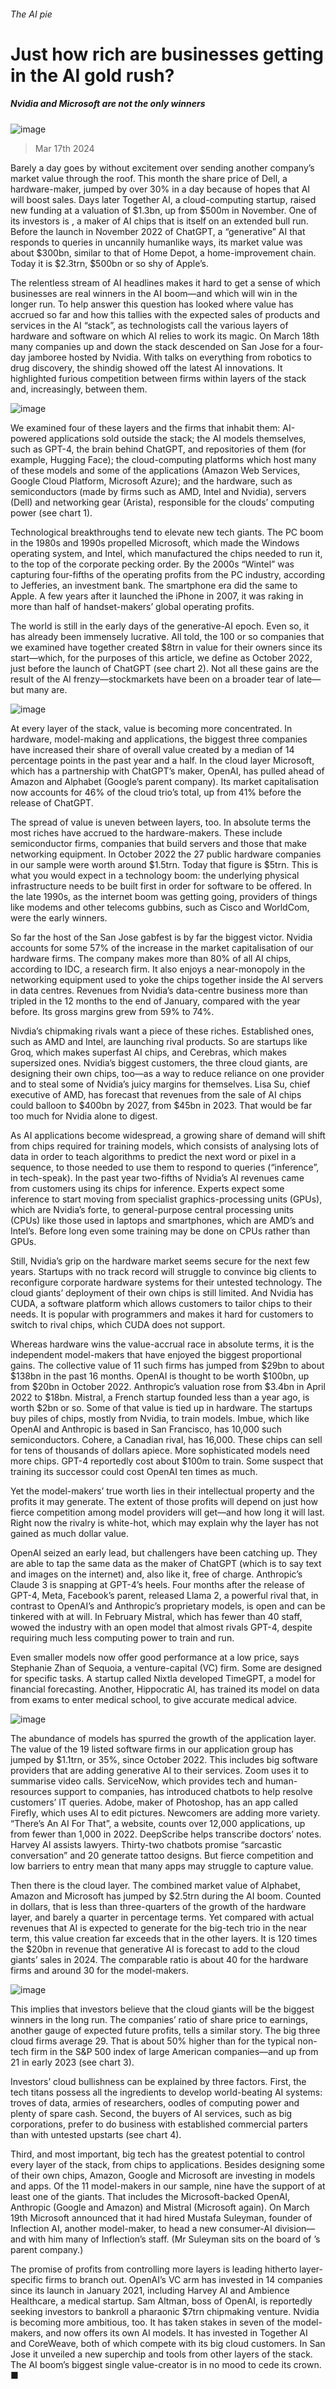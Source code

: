 ###### The AI pie
# Just how rich are businesses getting in the AI gold rush? 
##### Nvidia and Microsoft are not the only winners 
![image](images/20240323_WBD005.jpg) 
> Mar 17th 2024 
Barely a day goes by without excitement over  sending another company’s market value through the roof. This month the share price of Dell, a hardware-maker, jumped by over 30% in a day because of hopes that AI will boost sales. Days later Together AI, a cloud-computing startup, raised new funding at a valuation of $1.3bn, up from $500m in November. One of its investors is , a maker of AI chips that is itself on an extended bull run. Before the launch in November 2022 of ChatGPT, a “generative” AI that responds to queries in uncannily humanlike ways, its market value was about $300bn, similar to that of Home Depot, a home-improvement chain. Today it is $2.3trn, $500bn or so shy of Apple’s.
The relentless stream of AI headlines makes it hard to get a sense of which businesses are real winners in the AI boom—and which will win in the longer run. To help answer this question  has looked where value has accrued so far and how this tallies with the expected sales of products and services in the AI “stack”, as technologists call the various layers of hardware and software on which AI relies to work its magic. On March 18th many companies up and down the stack descended on San Jose for a four-day jamboree hosted by Nvidia. With talks on everything from robotics to drug discovery, the shindig showed off the latest AI innovations. It highlighted furious competition between firms within layers of the stack and, increasingly, between them. 
![image](images/20240323_WBC964.png) 

We examined four of these layers and the firms that inhabit them: AI-powered applications sold outside the stack; the AI models themselves, such as GPT-4, the brain behind ChatGPT, and repositories of them (for example, Hugging Face); the cloud-computing platforms which host many of these models and some of the applications (Amazon Web Services, Google Cloud Platform, Microsoft Azure); and the hardware, such as semiconductors (made by firms such as AMD, Intel and Nvidia), servers (Dell) and networking gear (Arista), responsible for the clouds’ computing power (see chart 1). 
Technological breakthroughs tend to elevate new tech giants. The PC boom in the 1980s and 1990s propelled Microsoft, which made the Windows operating system, and Intel, which manufactured the chips needed to run it, to the top of the corporate pecking order. By the 2000s “Wintel” was capturing four-fifths of the operating profits from the PC industry, according to Jefferies, an investment bank. The smartphone era did the same to Apple. A few years after it launched the iPhone in 2007, it was raking in more than half of handset-makers’ global operating profits.
The world is still in the early days of the generative-AI epoch. Even so, it has already been immensely lucrative. All told, the 100 or so companies that we examined have together created $8trn in value for their owners since its start—which, for the purposes of this article, we define as October 2022, just before the launch of ChatGPT (see chart 2). Not all these gains are the result of the AI frenzy—stockmarkets have been on a broader tear of late—but many are.
![image](images/20240323_WBC824.png) 

At every layer of the stack, value is becoming more concentrated. In hardware, model-making and applications, the biggest three companies have increased their share of overall value created by a median of 14 percentage points in the past year and a half. In the cloud layer Microsoft, which has a partnership with ChatGPT’s maker, OpenAI, has pulled ahead of Amazon and Alphabet (Google’s parent company). Its market capitalisation now accounts for 46% of the cloud trio’s total, up from 41% before the release of ChatGPT.
The spread of value is uneven between layers, too. In absolute terms the most riches have accrued to the hardware-makers. These include semiconductor firms, companies that build servers and those that make networking equipment. In October 2022 the 27 public hardware companies in our sample were worth around $1.5trn. Today that figure is $5trn. This is what you would expect in a technology boom: the underlying physical infrastructure needs to be built first in order for software to be offered. In the late 1990s, as the internet boom was getting going, providers of things like modems and other telecoms gubbins, such as Cisco and WorldCom, were the early winners.
So far the host of the San Jose gabfest is by far the biggest victor. Nvidia accounts for some 57% of the increase in the market capitalisation of our hardware firms. The company makes more than 80% of all AI chips, according to IDC, a research firm. It also enjoys a near-monopoly in the networking equipment used to yoke the chips together inside the AI servers in data centres. Revenues from Nvidia’s data-centre business more than tripled in the 12 months to the end of January, compared with the year before. Its gross margins grew from 59% to 74%. 
Nivdia’s chipmaking rivals want a piece of these riches. Established ones, such as AMD and Intel, are launching rival products. So are startups like Groq, which makes superfast AI chips, and Cerebras, which makes supersized ones. Nvidia’s biggest customers, the three cloud giants, are designing their own chips, too—as a way to reduce reliance on one provider and to steal some of Nvidia’s juicy margins for themselves. Lisa Su, chief executive of AMD, has forecast that revenues from the sale of AI chips could balloon to $400bn by 2027, from $45bn in 2023. That would be far too much for Nvidia alone to digest.
As AI applications become widespread, a growing share of demand will shift from chips required for training models, which consists of analysing lots of data in order to teach algorithms to predict the next word or pixel in a sequence, to those needed to use them to respond to queries (“inference”, in tech-speak). In the past year two-fifths of Nvidia’s AI revenues came from customers using its chips for inference. Experts expect some inference to start moving from specialist graphics-processing units (GPUs), which are Nvidia’s forte, to general-purpose central processing units (CPUs) like those used in laptops and smartphones, which are AMD’s and Intel’s. Before long even some training may be done on CPUs rather than GPUs. 
Still, Nvidia’s grip on the hardware market seems secure for the next few years. Startups with no track record will struggle to convince big clients to reconfigure corporate hardware systems for their untested technology. The cloud giants’ deployment of their own chips is still limited. And Nvidia has CUDA, a software platform which allows customers to tailor chips to their needs. It is popular with programmers and makes it hard for customers to switch to rival chips, which CUDA does not support. 
Whereas hardware wins the value-accrual race in absolute terms, it is the independent model-makers that have enjoyed the biggest proportional gains. The collective value of 11 such firms has jumped from $29bn to about $138bn in the past 16 months. OpenAI is thought to be worth $100bn, up from $20bn in October 2022. Anthropic’s valuation rose from $3.4bn in April 2022 to $18bn. Mistral, a French startup founded less than a year ago, is worth $2bn or so. Some of that value is tied up in hardware. The startups buy piles of chips, mostly from Nvidia, to train models. Imbue, which like OpenAI and Anthropic is based in San Francisco, has 10,000 such semiconductors. Cohere, a Canadian rival, has 16,000. These chips can sell for tens of thousands of dollars apiece. More sophisticated models need more chips. GPT-4 reportedly cost about $100m to train. Some suspect that training its successor could cost OpenAI ten times as much. 
Yet the model-makers’ true worth lies in their intellectual property and the profits it may generate. The extent of those profits will depend on just how fierce competition among model providers will get—and how long it will last. Right now the rivalry is white-hot, which may explain why the layer has not gained as much dollar value. 
OpenAI seized an early lead, but challengers have been catching up. They are able to tap the same data as the maker of ChatGPT (which is to say text and images on the internet) and, also like it, free of charge. Anthropic’s Claude 3 is snapping at GPT-4’s heels. Four months after the release of GPT-4, Meta, Facebook’s parent, released Llama 2, a powerful rival that, in contrast to OpenAI’s and Anthropic’s proprietary models, is open and can be tinkered with at will. In February Mistral, which has fewer than 40 staff, wowed the industry with an open model that almost rivals GPT-4, despite requiring much less computing power to train and run. 
Even smaller models now offer good performance at a low price, says Stephanie Zhan of Sequoia, a venture-capital (VC) firm. Some are designed for specific tasks. A startup called Nixtla developed TimeGPT, a model for financial forecasting. Another, Hippocratic AI, has trained its model on data from exams to enter medical school, to give accurate medical advice.
![image](images/20240323_WBC825.png) 

The abundance of models has spurred the growth of the application layer. The value of the 19 listed software firms in our application group has jumped by $1.1trn, or 35%, since October 2022. This includes big software providers that are adding generative AI to their services. Zoom uses it to summarise video calls. ServiceNow, which provides tech and human-resources support to companies, has introduced chatbots to help resolve customers’ IT queries. Adobe, maker of Photoshop, has an app called Firefly, which uses AI to edit pictures. Newcomers are adding more variety. “There’s An AI For That”, a website, counts over 12,000 applications, up from fewer than 1,000 in 2022. DeepScribe helps transcribe doctors’ notes. Harvey AI assists lawyers. Thirty-two chatbots promise “sarcastic conversation” and 20 generate tattoo designs. But fierce competition and low barriers to entry mean that many apps may struggle to capture value. 
Then there is the cloud layer. The combined market value of Alphabet, Amazon and Microsoft has jumped by $2.5trn during the AI boom. Counted in dollars, that is less than three-quarters of the growth of the hardware layer, and barely a quarter in percentage terms. Yet compared with actual revenues that AI is expected to generate for the big-tech trio in the near term, this value creation far exceeds that in the other layers. It is 120 times the $20bn in revenue that generative AI is forecast to add to the cloud giants’ sales in 2024. The comparable ratio is about 40 for the hardware firms and around 30 for the model-makers.
![image](images/20240323_WBC832.png) 

This implies that investors believe that the cloud giants will be the biggest winners in the long run. The companies’ ratio of share price to earnings, another gauge of expected future profits, tells a similar story. The big three cloud firms average 29. That is about 50% higher than for the typical non-tech firm in the S&amp;P 500 index of large American companies—and up from 21 in early 2023 (see chart 3).
Investors’ cloud bullishness can be explained by three factors. First, the tech titans possess all the ingredients to develop world-beating AI systems: troves of data, armies of researchers, oodles of computing power and plenty of spare cash. Second, the buyers of AI services, such as big corporations, prefer to do business with established commercial parters than with untested upstarts (see chart 4). 
Third, and most important, big tech has the greatest potential to control every layer of the stack, from chips to applications. Besides designing some of their own chips, Amazon, Google and Microsoft are investing in models and apps. Of the 11 model-makers in our sample, nine have the support of at least one of the giants. That includes the Microsoft-backed OpenAI, Anthropic (Google and Amazon) and Mistral (Microsoft again). On March 19th Microsoft announced that it had hired Mustafa Suleyman, founder of Inflection AI, another model-maker, to head a new consumer-AI division—and with him many of Inflection’s staff. (Mr Suleyman sits on the board of ’s parent company.)
The promise of profits from controlling more layers is leading hitherto layer-specific firms to branch out. OpenAI’s VC arm has invested in 14 companies since its launch in January 2021, including Harvey AI and Ambience Healthcare, a medical startup. Sam Altman, boss of OpenAI, is reportedly seeking investors to bankroll a pharaonic $7trn chipmaking venture. Nvidia is becoming more ambitious, too. It has taken stakes in seven of the model-makers, and now offers its own AI models. It has invested in Together AI and CoreWeave, both of which compete with its big cloud customers. In San Jose it unveiled a new superchip and tools from other layers of the stack. The AI boom’s biggest single value-creator is in no mood to cede its crown. ■

